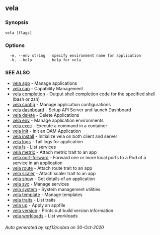 ## vela



### Synopsis



```
vela [flags]
```

### Options

```
  -e, --env string   specify environment name for application
  -h, --help         help for vela
```

### SEE ALSO

* [vela app](vela_app.md)	 - Manage applications
* [vela cap](vela_cap.md)	 - Capability Management
* [vela completion](vela_completion.md)	 - Output shell completion code for the specified shell (bash or zsh)
* [vela config](vela_config.md)	 - Manage application configurations
* [vela dashboard](vela_dashboard.md)	 - Setup API Server and launch Dashboard
* [vela delete](vela_delete.md)	 - Delete Applications
* [vela env](vela_env.md)	 - Manage application environments
* [vela exec](vela_exec.md)	 - Execute a command in a container
* [vela init](vela_init.md)	 - Init an OAM Application
* [vela install](vela_install.md)	 - Initialize vela on both client and server
* [vela logs](vela_logs.md)	 - Tail logs for application
* [vela ls](vela_ls.md)	 - List services
* [vela metric](vela_metric.md)	 - Attach metric trait to an app
* [vela port-forward](vela_port-forward.md)	 - Forward one or more local ports to a Pod of a service in an application
* [vela route](vela_route.md)	 - Attach route trait to an app
* [vela scaler](vela_scaler.md)	 - Attach scaler trait to an app
* [vela show](vela_show.md)	 - Get details of an application
* [vela svc](vela_svc.md)	 - Manage services
* [vela system](vela_system.md)	 - System management utilities
* [vela template](vela_template.md)	 - Manage templates
* [vela traits](vela_traits.md)	 - List traits
* [vela up](vela_up.md)	 - Apply an appfile
* [vela version](vela_version.md)	 - Prints out build version information
* [vela workloads](vela_workloads.md)	 - List workloads

###### Auto generated by spf13/cobra on 30-Oct-2020
